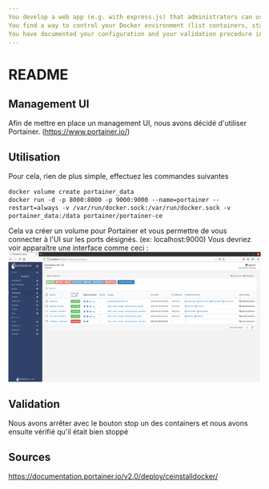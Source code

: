 ```yaml
---
You develop a web app (e.g. with express.js) that administrators can use to monitor and update your web infrastructure.
You find a way to control your Docker environment (list containers, start/stop containers, etc.) from the web app. For instance, you use the Dockerode npm module (or another Docker client library, in any of the supported languages).
You have documented your configuration and your validation procedure in your report.
---
```


# README

## **Management UI**

Afin de mettre en place un management UI, nous avons décidé d'utiliser Portainer. (https://www.portainer.io/)

## **Utilisation**
Pour cela, rien de plus simple, effectuez les commandes suivantes
```
docker volume create portainer_data
docker run -d -p 8000:8000 -p 9000:9000 --name=portainer --restart=always -v /var/run/docker.sock:/var/run/docker.sock -v portainer_data:/data portainer/portainer-ce
```

Cela va créer un volume pour Portainer et vous permettre de vous connecter à l'UI sur les ports désignés. (ex: localhost:9000)
Vous devriez voir apparaître une interface comme ceci :
![](figures/portainer.png)



## Validation

Nous avons arrêter avec le bouton stop un des containers et nous avons ensuite vérifié qu'il était bien stoppé

## Sources

https://documentation.portainer.io/v2.0/deploy/ceinstalldocker/
